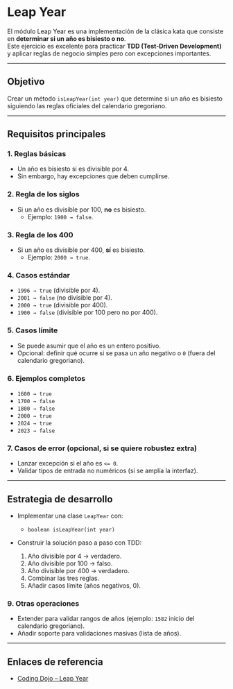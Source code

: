 
# Leap Year

El módulo Leap Year es una implementación de la clásica kata que consiste en **determinar si un año es bisiesto o no**.  
Este ejercicio es excelente para practicar **TDD (Test-Driven Development)** y aplicar reglas de negocio simples pero con excepciones importantes.

---

## Objetivo

Crear un método `isLeapYear(int year)` que determine si un año es bisiesto siguiendo las reglas oficiales del calendario gregoriano.

---

## Requisitos principales

### 1. Reglas básicas
- Un año es bisiesto si es divisible por 4.
- Sin embargo, hay excepciones que deben cumplirse.

### 2. Regla de los siglos
- Si un año es divisible por 100, **no** es bisiesto.
  - Ejemplo: `1900 → false`.

### 3. Regla de los 400
- Si un año es divisible por 400, **sí** es bisiesto.
  - Ejemplo: `2000 → true`.

### 4. Casos estándar
- `1996 → true` (divisible por 4).
- `2001 → false` (no divisible por 4).
- `2000 → true` (divisible por 400).
- `1900 → false` (divisible por 100 pero no por 400).

### 5. Casos límite
- Se puede asumir que el año es un entero positivo.
- Opcional: definir qué ocurre si se pasa un año negativo o `0` (fuera del calendario gregoriano).

### 6. Ejemplos completos
- `1600 → true`
- `1700 → false`
- `1800 → false`
- `2000 → true`
- `2024 → true`
- `2023 → false`

### 7. Casos de error (opcional, si se quiere robustez extra)
- Lanzar excepción si el año es `<= 0`.
- Validar tipos de entrada no numéricos (si se amplía la interfaz).

---

## Estrategia de desarrollo

- Implementar una clase `LeapYear` con:
  - `boolean isLeapYear(int year)`

- Construir la solución paso a paso con TDD:
  1. Año divisible por 4 → verdadero.
  2. Año divisible por 100 → falso.
  3. Año divisible por 400 → verdadero.
  4. Combinar las tres reglas.
  5. Añadir casos límite (años negativos, 0).

### 9. Otras operaciones
- Extender para validar rangos de años (ejemplo: `1582` inicio del calendario gregoriano).
- Añadir soporte para validaciones masivas (lista de años).

---

## Enlaces de referencia

- [Coding Dojo – Leap Year](https://codingdojo.org/kata/LeapYears/)

